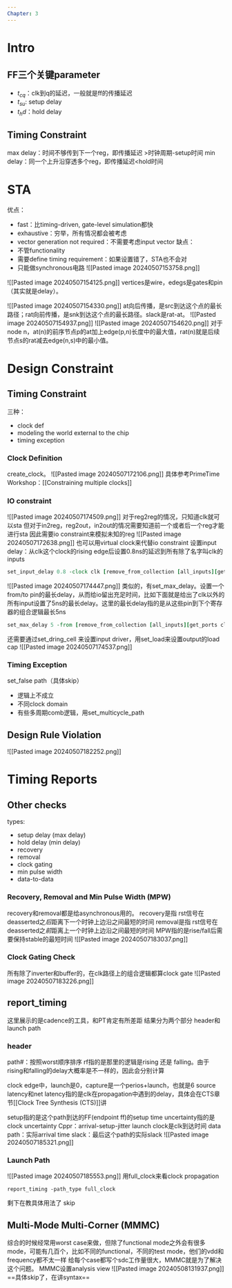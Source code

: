 ```yaml
---
Chapter: 3
---
```


# Intro
## FF三个关键parameter
- $t_{cq}$：clk到q的延迟，一般就是ff的传播延迟
- $t_{su}$: setup delay
- $t_hd$：hold delay
## Timing Constraint
max delay：时间不够传到下一个reg，即传播延迟 >时钟周期-setup时间
min delay：同一个上升沿穿透多个reg，即传播延迟<hold时间

# STA
优点：
- fast：比timing-driven, gate-level simulation都快
- exhaustive：穷举，所有情况都会被考虑
- vector generation not required：不需要考虑input vector
缺点：
- 不管functionality
- 需要define timing requirement：如果设置错了，STA也不会对
- 只能做synchronous电路
![[Pasted image 20240507153758.png]]

![[Pasted image 20240507154125.png]]
vertices是wire，edegs是gates和pin（其实就是delay）。

![[Pasted image 20240507154330.png]]
at向后传播，是src到达这个点的最长路径；rat向前传播，是snk到达这个点的最长路径。slack是rat-at。
![[Pasted image 20240507154937.png]]
![[Pasted image 20240507154620.png]]
对于node n，at(n)的前序节点p的at加上edge(p,n)长度中的最大值，rat(n)就是后续节点s的rat减去edge(n,s)中的最小值。

# Design Constraint
## Timing Constraint
三种：
- clock def
- modeling  the world external to the chip
- timing exception
### Clock Definition
create_clock。
![[Pasted image 20240507172106.png]]
具体参考PrimeTime Workshop：[[Constraining multiple clocks]]

### IO constraint
![[Pasted image 20240507174509.png]]
对于reg2reg的情况，只知道clk就可以sta
但对于in2reg，reg2out，in2out的情况需要知道前一个或者后一个reg才能进行sta
因此需要io constraint来模拟未知的reg
![[Pasted image 20240507172638.png]]
也可以用virtual clock来代替io constraint 
设置input delay：从clk这个clock的rising edge后设置0.8ns的延迟到所有除了名字叫clk的inputs
```tcl
set_input_delay 0.8 -clock clk [remove_from_collection [all_inputs][get_ports clk]]
```
![[Pasted image 20240507174447.png]]
类似的，有set_max_delay。设置一个from/to pin的最长delay，从而给io留出充足时间，比如下面就是给出了clk以外的所有input设置了5ns的最长delay。这里的最长delay指的是从这些pin到下个寄存器的组合逻辑最长5ns
```tcl
set_max_delay 5 -from [remove_from_collection [all_inputs][get_ports clk]]
```
还需要通过set_dring_cell 来设置input driver，用set_load来设置output的load cap
![[Pasted image 20240507174537.png]]
### Timing Exception
set_false path（具体skip）
- 逻辑上不成立
- 不同clock domain
- 有些多周期comb逻辑，用set_multicycle_path
## Design Rule Violation
![[Pasted image 20240507182252.png]]

# Timing Reports
## Other checks
types:
- setup delay (max delay)
- hold delay (min delay)
- recovery
- removal
- clock gating
- min pulse width
- data-to-data
### Recovery, Removal and Min Pulse Width (MPW)
recovery和removal都是给asynchronous用的。
recovery是指 rst信号在deasserted之*后*距离下一个时钟上边沿之间最短的时间
removal是指  rst信号在deasserted之*前*距离上一个时钟上边沿之间最短的时间
MPW指的是rise/fall后需要保持stable的最短时间
![[Pasted image 20240507183037.png]]
### Clock Gating Check
所有除了inverter和buffer的，在clk路径上的组合逻辑都算clock gate
![[Pasted image 20240507183226.png]]

## report_timing
这里展示的是cadence的工具，和PT肯定有所差距
结果分为两个部分 header和launch path

### header
path#：按照worst顺序排序
rf指的是那里的逻辑是rising 还是 falling。由于rising和falling的delay大概率是不一样的，因此会分别计算

clock edge中，launch是0，capture是一个perios+launch，也就是6
source latency和net latency指的是clk在propagation中遇到的delay，具体会在CTS章节[[Clock Tree Synthesis (CTS)]]讲

setup指的是这个path到达的FF(endpoint ff)的setup time
uncertainty指的是clock uncertainty
Cppr：arrival-setup-jitter
launch clock是clk到达时间
data path：实际arrival time
slack：最后这个path的实际slack
![[Pasted image 20240507185321.png]]

### Launch Path
![[Pasted image 20240507185553.png]]
用full_clock来看clock propagation
```
report_timing -path_type full_clock
```

剩下在教具体用法了 skip

## Multi-Mode Multi-Corner (MMMC)
综合的时候经常用worst case来做，但除了functional mode之外会有很多mode，可能有几百个，比如不同的functional，不同的test mode，他们的vdd和frequency都不太一样
给每个case都写个sdc工作量很大，MMMC就是为了解决这个问题。
MMMC设置analysis view
![[Pasted image 20240508131937.png]]
==具体skip了，在讲syntax==
